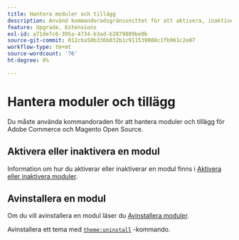 ```yaml
---
title: Hantera moduler och tillägg
description: Använd kommandoradsgränssnittet för att aktivera, inaktivera och avinstallera moduler och tillägg för Adobe Commerce och Magento Open Source.
feature: Upgrade, Extensions
exl-id: a71de7c6-395a-4734-b3ad-b2879809be0b
source-git-commit: 012cba58b336b032b1c911539008c1fb961c2e07
workflow-type: tm+mt
source-wordcount: '76'
ht-degree: 0%

---
```


# Hantera moduler och tillägg

Du måste använda kommandoraden för att hantera moduler och tillägg för Adobe Commerce och Magento Open Source.

## Aktivera eller inaktivera en modul

Information om hur du aktiverar eller inaktiverar en modul finns i [Aktivera eller inaktivera moduler](../../installation/tutorials/manage-modules.md).

## Avinstallera en modul

Om du vill avinstallera en modul läser du [Avinstallera moduler](../../installation/tutorials/uninstall-modules.md).

Avinstallera ett tema med [`theme:uninstall`](../../installation/tutorials/themes.md) -kommando.

